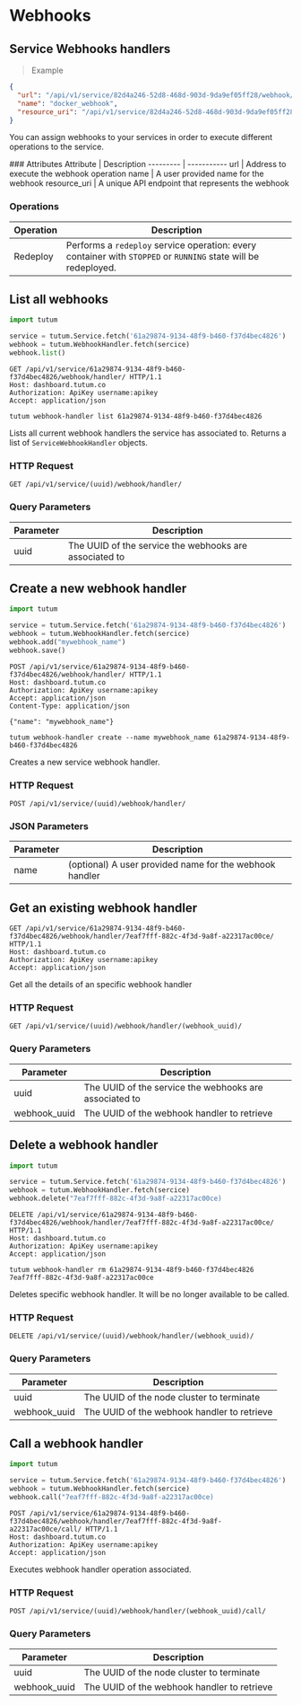 # Webhooks

## Service Webhooks handlers

> Example

```json
{
  "url": "/api/v1/service/82d4a246-52d8-468d-903d-9da9ef05ff28/webhook/handler/0224815a-c156-44e4-92d7-997c69354438/call/",
  "name": "docker_webhook",
  "resource_uri": "/api/v1/service/82d4a246-52d8-468d-903d-9da9ef05ff28/webhook/handler/0224815a-c156-44e4-92d7-997c69354438/"
}
```

You can assign webhooks to your services in order to execute different operations to the service.


### Attributes
Attribute | Description
--------- | -----------
url | Address to execute the webhook operation
name | A user provided name for the webhook 
resource_uri | A unique API endpoint that represents the webhook


### Operations 
Operation | Description
--------- | -----------
Redeploy | Performs a `redeploy` service operation: every container with `STOPPED` or `RUNNING` state will be redeployed.

## List all webhooks

```python
import tutum

service = tutum.Service.fetch('61a29874-9134-48f9-b460-f37d4bec4826')
webhook = tutum.WebhookHandler.fetch(sercice)
webhook.list()
```

```http
GET /api/v1/service/61a29874-9134-48f9-b460-f37d4bec4826/webhook/handler/ HTTP/1.1
Host: dashboard.tutum.co
Authorization: ApiKey username:apikey
Accept: application/json
```

```shell
tutum webhook-handler list 61a29874-9134-48f9-b460-f37d4bec4826
```

Lists all current webhook handlers the service has associated to. Returns a list of `ServiceWebhookHandler` objects.

### HTTP Request

`GET /api/v1/service/(uuid)/webhook/handler/`

### Query Parameters

Parameter | Description
--------- | ----------- 
uuid | The UUID of the service the webhooks are associated to  


## Create a new webhook handler

```python
import tutum

service = tutum.Service.fetch('61a29874-9134-48f9-b460-f37d4bec4826')
webhook = tutum.WebhookHandler.fetch(sercice)
webhook.add("mywebhook_name")
webhook.save()
```

```http
POST /api/v1/service/61a29874-9134-48f9-b460-f37d4bec4826/webhook/handler/ HTTP/1.1
Host: dashboard.tutum.co
Authorization: ApiKey username:apikey
Accept: application/json
Content-Type: application/json

{"name": "mywebhook_name"}
```

```shell
tutum webhook-handler create --name mywebhook_name 61a29874-9134-48f9-b460-f37d4bec4826
```

Creates a new service webhook handler.

### HTTP Request

`POST /api/v1/service/(uuid)/webhook/handler/`

### JSON Parameters

Parameter | Description
--------- | -----------
name | (optional) A user provided name for the webhook handler 

## Get an existing webhook handler


```http
GET /api/v1/service/61a29874-9134-48f9-b460-f37d4bec4826/webhook/handler/7eaf7fff-882c-4f3d-9a8f-a22317ac00ce/ HTTP/1.1
Host: dashboard.tutum.co
Authorization: ApiKey username:apikey
Accept: application/json
```

Get all the details of an specific webhook handler 

### HTTP Request

`GET /api/v1/service/(uuid)/webhook/handler/(webhook_uuid)/`

### Query Parameters

Parameter | Description
--------- | ----------- 
uuid | The UUID of the service the webhooks are associated to  
webhook_uuid | The UUID of the webhook handler to retrieve

## Delete a webhook handler

```python
import tutum

service = tutum.Service.fetch('61a29874-9134-48f9-b460-f37d4bec4826')
webhook = tutum.WebhookHandler.fetch(sercice)
webhook.delete("7eaf7fff-882c-4f3d-9a8f-a22317ac00ce)
```

```http
DELETE /api/v1/service/61a29874-9134-48f9-b460-f37d4bec4826/webhook/handler/7eaf7fff-882c-4f3d-9a8f-a22317ac00ce/ HTTP/1.1
Host: dashboard.tutum.co
Authorization: ApiKey username:apikey
Accept: application/json
```

```shell
tutum webhook-handler rm 61a29874-9134-48f9-b460-f37d4bec4826 7eaf7fff-882c-4f3d-9a8f-a22317ac00ce
```

Deletes specific webhook handler. It will be no longer available to be called.

### HTTP Request

`DELETE /api/v1/service/(uuid)/webhook/handler/(webhook_uuid)/`

### Query Parameters

Parameter | Description
--------- | ----------- 
uuid | The UUID of the node cluster to terminate
webhook_uuid | The UUID of the webhook handler to retrieve


## Call a webhook handler

```python
import tutum

service = tutum.Service.fetch('61a29874-9134-48f9-b460-f37d4bec4826')
webhook = tutum.WebhookHandler.fetch(sercice)
webhook.call("7eaf7fff-882c-4f3d-9a8f-a22317ac00ce)
```

```http
POST /api/v1/service/61a29874-9134-48f9-b460-f37d4bec4826/webhook/handler/7eaf7fff-882c-4f3d-9a8f-a22317ac00ce/call/ HTTP/1.1
Host: dashboard.tutum.co
Authorization: ApiKey username:apikey
Accept: application/json
```

Executes webhook handler operation associated.


### HTTP Request

`POST /api/v1/service/(uuid)/webhook/handler/(webhook_uuid)/call/`

### Query Parameters

Parameter | Description
--------- | ----------- 
uuid | The UUID of the node cluster to terminate
webhook_uuid | The UUID of the webhook handler to retrieve

